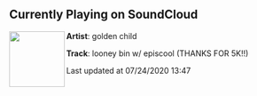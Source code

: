 ## Currently Playing on SoundCloud

[<img align="left" width="100" src="https://i1.sndcdn.com/artworks-RUDQ5ul4gDmfkyRP-IZ8hJw-t50x50.jpg">](https://soundcloud.com/goldchildmusic/looney-bin-w-episcool)

**Artist**: golden child 

**Track**: looney bin w/ episcool (THANKS FOR 5K!!)

Last updated at 07/24/2020 13:47
